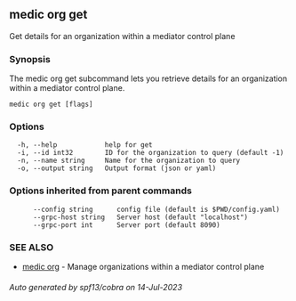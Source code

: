 ## medic org get

Get details for an organization within a mediator control plane

### Synopsis

The medic org get subcommand lets you retrieve details for an organization within a
mediator control plane.

```
medic org get [flags]
```

### Options

```
  -h, --help            help for get
  -i, --id int32        ID for the organization to query (default -1)
  -n, --name string     Name for the organization to query
  -o, --output string   Output format (json or yaml)
```

### Options inherited from parent commands

```
      --config string      config file (default is $PWD/config.yaml)
      --grpc-host string   Server host (default "localhost")
      --grpc-port int      Server port (default 8090)
```

### SEE ALSO

* [medic org](medic_org.md)	 - Manage organizations within a mediator control plane

###### Auto generated by spf13/cobra on 14-Jul-2023
